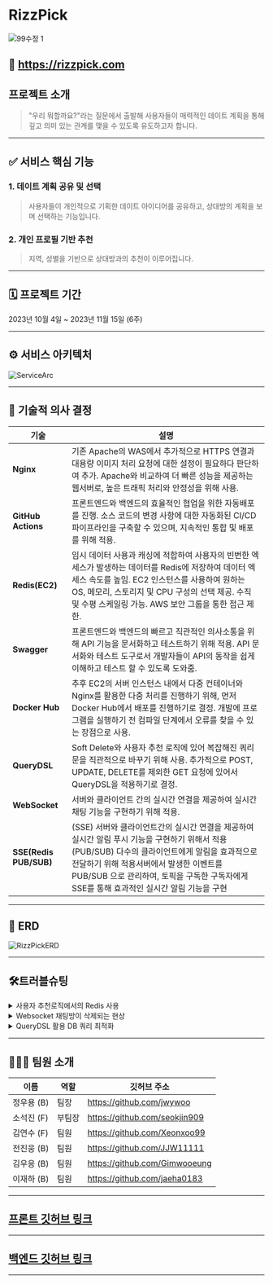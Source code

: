 # RizzPick

![99수정 1](https://github.com/RizzPick/RizzPick-backend/assets/114673187/e29caf7a-d3df-4d45-9c4e-5295a53d3e4d)

## 📎 https://rizzpick.com

## 프로젝트 소개

> "우리 뭐할까요?"라는 질문에서 출발해 사용자들이 매력적인 데이트 계획을 통해 깊고 의미 있는 관계를 맺을 수 있도록 유도하고자 합니다.
---
## ✅ 서비스 핵심 기능

### **1. 데이트 계획 공유 및 선택** 
>사용자들이 개인적으로 기획한 데이트 아이디어를 공유하고, 상대방의 계획을 보며 선택하는 기능입니다.

### **2. 개인 프로필 기반 추천**

> 지역, 성별을 기반으로 상대방과의 추천이 이루어집니다.

---
## 🗓 프로젝트 기간
2023년 10월 4일 ~ 2023년 11월 15일 (6주)

---
## ⚙️ 서비스 아키텍처
![ServiceArc](https://github.com/RizzPick/RizzPick-backend/assets/114673187/8279253d-1b33-454b-ab92-b62182f049b2)

---
## 💬 기술적 의사 결정

| 기술             | 설명                                                                                                                                                                                                                                       |
|------------------|--------------------------------------------------------------------------------------------------------------------------------------------------------------------------------------------------------------------------------------------|
| **Nginx**        | 기존 Apache의 WAS에서 추가적으로 HTTPS 연결과 대용량 이미지 처리 요청에 대한 설정이 필요하다 판단하여 추가. Apache와 비교하여 더 빠른 성능을 제공하는 웹서버로, 높은 트래픽 처리와 안정성을 위해 사용.                                             |
| **GitHub Actions** | 프론트엔드와 백엔드의 효율적인 협업을 위한 자동배포를 진행. 소스 코드의 변경 사항에 대한 자동화된 CI/CD 파이프라인을 구축할 수 있으며, 지속적인 통합 및 배포를 위해 적용.                                                                              |
| **Redis(EC2)**   | 임시 데이터 사용과 캐싱에 적합하여 사용자의 빈번한 엑세스가 발생하는 데이터를 Redis에 저장하여 데이터 엑세스 속도를 높임. EC2 인스턴스를 사용하여 원하는 OS, 메모리, 스토리지 및 CPU 구성의 선택 제공. 수직 및 수평 스케일링 가능. AWS 보안 그룹을 통한 접근 제한. |
| **Swagger**      | 프론트엔드와 백엔드의 빠르고 직관적인 의사소통을 위해 API 기능을 문서화하고 테스트하기 위해 적용. API 문서화와 테스트 도구로서 개발자들이 API의 동작을 쉽게 이해하고 테스트 할 수 있도록 도와줌.                                                          |
| **Docker Hub**   | 추후 EC2의 서버 인스턴스 내에서 다중 컨테이너와 Nginx를 활용한 다중 처리를 진행하기 위해, 먼저 Docker Hub에서 배포를 진행하기로 결정. 개발에 프로그램을 실행하기 전 컴파일 단계에서 오류를 찾을 수 있는 장점으로 사용.                                       |
| **QueryDSL**     | Soft Delete와 사용자 추천 로직에 있어 복잡해진 쿼리문을 직관적으로 바꾸기 위해 사용. 추가적으로 POST, UPDATE, DELETE를 제외한 GET 요청에 있어서 QueryDSL을 적용하기로 결정.                                                                      |
| **WebSocket**    | 서버와 클라이언트 간의 실시간 연결을 제공하여 실시간 채팅 기능을 구현하기 위해 적용.                                                                                                                                                        |
| **SSE(Redis PUB/SUB)** | (SSE) 서버와 클라이언트간의 실시간 연결을 제공하여 실시간 알림 푸시 기능을 구현하기 위해서 적용 (PUB/SUB) 다수의 클라이언트에게 알림을 효과적으로 전달하기 위해 적용서버에서 발생한 이벤트를 PUB/SUB 으로 관리하여, 토픽을 구독한 구독자에게 SSE를 통해 효과적인 실시간 알림 기능을 구현                                       |


---
## 📑 ERD
![RizzPickERD](https://github.com/RizzPick/RizzPick-backend/assets/114673187/86754c1c-2360-4dd1-a7c1-0daf712f4bab)

---
## 🛠트러블슈팅

<details>
<summary>사용자 추천로직에서의 Redis 사용</summary>
<div markdown="2">

> 문제

사용자별 추천 로직을 만들기 위해 Recommendations라는 Entity를 만들어서 관리하려 했으나 유저별로 Recommendations를 추가할시 MySQL에 너무 많은 양의 쿼리가 만들어지는게 예상이 됐고 너무 많은 요청이 보내질 거라 예상된다.

> 오류 해결 시도

Redis를 활용하여 사용자가 로그인한 시점에 Recommendations라는 Entity를 만들어 저장하고 일정 시간이 지난 뒤 혹은 유저가 로그아웃하면 Redis에서 삭제를 한다.

하지만, Redis 사용자에 대한 정보를 담는다 하더라도 MySQL에서 사용자 프로필을 다시 조회해야 했고 사용자 프로필 자체를 Redis에 저장하게 되면 조회를 하지 못하는 문제가 생겼다. 추가적으로 MVP내에서 사용자 추천 필터를 확실히 정하지 않았기에 서비스 적으로도 효율적으로도 Redis를 사용할 이유가 없어졌다.

> 오류 해결 방법

사용자 추천 API를 사용자별로 설정하게 만들어지기 전까지 MySQL에서 조회하는 방식을 사용한다.
</div>
</details>

<details>
<summary>Websocket 채팅방이 삭제되는 현상</summary>
<div markdown="3">

> 문제

Websocket을 활용하여 실시간 채팅 기능을 구현하던 중, 실시간 채팅 후 예기치 않게 Redis의 채팅방이 랜덤하게 삭제되거나 해당 사용자가 채팅방에서 삭제되는 현상이 있었다.

> 오류 해결 시도

    
Websocket의 경우 백엔드에서만으로는 이러한 문제를 정확하게 파악하기가 어려웠다. 그래서 프론트엔드 팀과 협업을 시작했고, 양쪽 모두의 코드를 상호 검토해 보면서 오류의 원인을 찾으려고 노력했다. 이 과정에서 발생한 오류 로그를 기반으로 구글링을 진행했고, ChatGPT의 도움도 받아 원인을 해결하려고 했다.
    
> 오류 해결 방법

    
문제 상황에서 다음과 같은 에러 로그가 관찰되었다.

```java
com.willyoubackend.global.exception.CustomException: null
        at com.willyoubackend.domain.websocket.service.ChatRoomService.validateChatRoomId(ChatRoomService.java:132) ...
        ...
        at java.base/java.lang.Thread.run(Thread.java:833) ...
```
    
로그 내용을 보면, **`ChatRoomService`**의 **`validateChatRoomId`** 메서드에서 **`CustomException`**이 발생하고 있었다. 이 메서드는 **`ChatRoomId`**의 유효성을 검사하는 코드로 이 로그는 이 유효성 검사에서 문제가 발생했음을 나타내주고 있었다.
    
문제 해결의 핵심은 아래의 **`ChatRoomId`** 검증 코드를 수정하는 것이었다.
    
```java
// chatRoomId 검사 메서드
private void validateChatRoomId(Long chatRoomId) {
    if (chatRoomId == null) {
        throw new CustomException(ErrorCode.INVALID_CHATROOM_ID);
    }
}
   ```
    
이 코드를 일시적으로 삭제한 후 다시 실행해 보니, 문제가 해결된 것을 확인할 수 있었다.
또한 Redis에 채팅방 정보를 저장하는 것은 휘발성이 높은 데이터이므로, Redis에 저장하는 대신 MySQL에 저장하는 방식으로 변경했다.

</div>
</details>

<details>
<summary>QueryDSL 활용 DB 쿼리 최적화</summary>
<div markdown="4">

> 문제

1. 사용자 목록을 가져오기 위해서 JPA를 사용하여 쿼리를 작성했음. 그러나 이 방법을 사용했을때 쿼리문이 길었으며, 유연성이 떨어졌음.
2. 특정 쿼리 조회 시 요청별로 구성하는 값이 다를경우 다른 요청을 만들거나 쿼리문이 복잡해지는 상황이 발생.

> 오류 해결 시도

1. 문제를 해결하기 위해 QueryDSL 을 도입하여 쿼리문을 더 간결하고 유연하게 작성하려고 했음. 코드의 가독성과 유연성은 좋아졌지만, 쿼리문의 길이는 JPA만을 사용했을 때와 비슷했음.

> 오류 해결 방법

1. QueryDSL의 ‘leftJoin’ 과 ‘fetchJoin’ 기능을 활용하여 쿼리문을 최적화함. 이 기능을 통해 필요 필요한 데이터를 한 번의 쿼리로 가져오하게 하여, 실행되는 쿼리문의 수를 줄임.
</div>
</details>

---

## 🧑🏻‍💻 팀원 소개

| 이름      | 역할  | 깃허브 주소                         |
|---------|-----|-------------------------------|
| 정우용 (B) | 팀장  | https://github.com/jwywoo     |
| 소석진 (F) | 부팀장 | https://github.com/seokjin909    |
| 김연수 (F) | 팀원  | https://github.com/Xeonxoo99    |
| 전진웅 (B) | 팀원  | https://github.com/JJW11111   |
| 김우응 (B) | 팀원  | https://github.com/Gimwooeung |
| 이재하 (B) | 팀원  | https://github.com/jaeha0183  |


---
## [프론트 깃허브 링크](https://github.com/RizzPick/RizzPick-frontEnd)

---
## [백엔드 깃허브 링크](https://github.com/RizzPick/RizzPick-backend)

---

